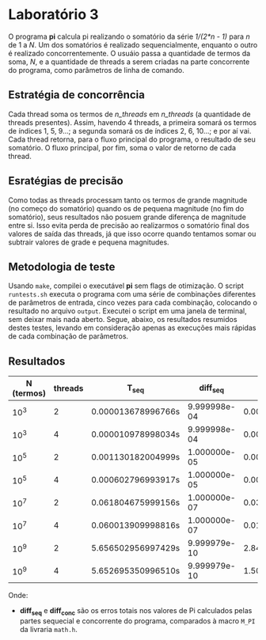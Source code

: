# Laboratório 3

O programa **pi** calcula pi realizando o somatório da série _1/(2*n - 1)_ para _n_ de 1 a _N_. Um dos somatórios é realizado sequencialmente, enquanto o outro é realizado concorrentemente. O usuáio passa a quantidade de termos da soma, _N_, e a quantidade de threads a serem criadas na parte concorrente do programa, como parâmetros de linha de comando.


## Estratégia de concorrência

Cada thread soma  os termos de *n\_threads* em *n_threads* (a quantidade de threads presentes). Assim, havendo 4 threads, a primeira somará os termos de índices 1, 5, 9...; a segunda somará os de índices 2, 6, 10...; e por aí vai. Cada thread retorna, para o fluxo principal do programa, o resultado de seu somatório. O fluxo principal, por fim, soma o valor de retorno de cada thread.


## Esratégias de precisão

Como todas as threads processam tanto os termos de grande magnitude (no começo do somatório) quando os de pequena magnitude (no fim do somatório), seus resultados não posuem grande diferença de magnitude entre si. Isso evita perda de precisão ao realizarmos o somatório final dos valores de saída das threads, já que isso ocorre quando tentamos somar ou subtrair valores de grade e pequena magnitudes.


## Metodologia de teste

Usando `make`, compilei o executável **pi** sem flags de otimização. O script `runtests.sh` executa o programa com uma série de combinações diferentes de parâmetros de entrada, cinco vezes para cada combinação, colocando o resultado no arquivo `output`. Executei o script em uma janela de terminal, sem deixar mais nada aberto. Segue, abaixo, os resultados resumidos destes testes, levando em consideração apenas as execuções mais rápidas de cada combinação de parâmetros.


## Resultados

| N (termos)     | threads | T<sub>seq</sub>    | diff<sub>seq</sub> | T<sub>conc</sub>   | diff<sub>conc</sub> | aceleração    |
| -------------- | ------- | ------------------ | ------------------ | ------------------ | ------------------- | ------------- |
| 10<sup>3</sup> | 2       | 0.000013678996766s | 9.999998e-04       | 0.000323293003021s | 9.999998e-04        | 0.0423114532  |
| 10<sup>3</sup> | 4       | 0.000010978998034s | 9.999998e-04       | 0.000331250004820s | 9.999998e-04        | 0.03314414453 |
| 10<sup>5</sup> | 2       | 0.001130182004999s | 1.000000e-05       | 0.000808404001873s | 1.000000e-05        | 1.39804108142 |
| 10<sup>5</sup> | 4       | 0.000602796993917s | 1.000000e-05       | 0.000526101997821s | 1.000000e-05        | 1.1457797089  |
| 10<sup>7</sup> | 2       | 0.061804675999156s | 1.000000e-07       | 0.033135419995233s | 1.000000e-07        | 1.86521480663 |
| 10<sup>7</sup> | 4       | 0.060013909998816s | 1.000000e-07       | 0.015868028000114s | 1.000000e-07        | 3.78206479081 |
| 10<sup>9</sup> | 2       | 5.656502956997429s | 9.999979e-10       | 2.841934793999826s | 9.999580e-10        | 1.99037042262 |
| 10<sup>9</sup> | 4       | 5.652695350996510s | 9.999979e-10       | 1.506822136005212s | 9.999978e-10        | 3.75140185157 |

Onde:

-   **diff<sub>seq</sub>** e **diff<sub>conc</sub>** são os erros totais nos valores de Pi calculados pelas partes sequecial e concorrente do programa, comparados à macro `M_PI` da livraria `math.h`.